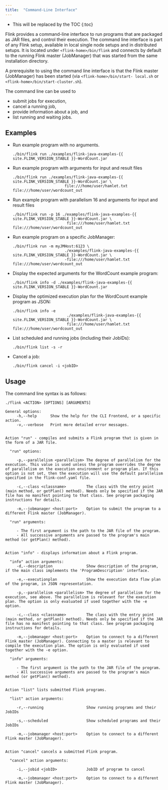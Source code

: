 ```yaml
---
title:  "Command-Line Interface"
---
```


* This will be replaced by the TOC
{:toc}


Flink provides a command-line interface to run programs that are packaged
as JAR files, and control their execution.  The command line interface is part
of any Flink setup, available in local single node setups and in
distributed setups. It is located under `<flink-home>/bin/flink`
and connects by default to the running Flink master (JobManager) that was
started from the same installation directory.

A prerequisite to using the command line interface is that the Flink
master (JobManager) has been started (via `<flink-home>/bin/start-
local.sh` or `<flink-home>/bin/start-cluster.sh`).

The command line can be used to

- submit jobs for execution,
- cancel a running job,
- provide information about a job, and
- list running and waiting jobs.

## Examples

-   Run example program with no arguments.

        ./bin/flink run ./examples/flink-java-examples-{{ site.FLINK_VERSION_STABLE }}-WordCount.jar

-   Run example program with arguments for input and result files

        ./bin/flink run ./examples/flink-java-examples-{{ site.FLINK_VERSION_STABLE }}-WordCount.jar \
                               file:///home/user/hamlet.txt file:///home/user/wordcount_out

-   Run example program with parallelism 16 and arguments for input and result files

        ./bin/flink run -p 16 ./examples/flink-java-examples-{{ site.FLINK_VERSION_STABLE }}-WordCount.jar \
                                file:///home/user/hamlet.txt file:///home/user/wordcount_out

-   Run example program on a specific JobManager:

        ./bin/flink run -m myJMHost:6123 \
                               ./examples/flink-java-examples-{{ site.FLINK_VERSION_STABLE }}-WordCount.jar \
                               -file:///home/user/hamlet.txt file:///home/user/wordcount_out


-   Display the expected arguments for the WordCount example program:

        ./bin/flink info -d ./examples/flink-java-examples-{{ site.FLINK_VERSION_STABLE }}-WordCount.jar

-   Display the optimized execution plan for the WordCount example program as JSON:

        ./bin/flink info -e 
                                ./examples/flink-java-examples-{{ site.FLINK_VERSION_STABLE }}-WordCount.jar \
                                file:///home/user/hamlet.txt file:///home/user/wordcount_out

-   List scheduled and running jobs (including their JobIDs):

        ./bin/flink list -s -r

-   Cancel a job:

        ./bin/flink cancel -i <jobID>

## Usage

The command line syntax is as follows:

~~~
./flink <ACTION> [OPTIONS] [ARGUMENTS]

General options:
     -h,--help      Show the help for the CLI Frontend, or a specific action.
     -v,--verbose   Print more detailed error messages.


Action "run" - compiles and submits a Flink program that is given in the form of a JAR file.

  "run" options:

     -p,--parallelism <parallelism> The degree of parallelism for the execution. This value is used unless the program overrides the degree of parallelism on the execution environment or program plan. If this option is not set, then the execution will use the default parallelism specified in the flink-conf.yaml file.

     -c,--class <classname>         The class with the entry point (main method, or getPlan() method). Needs only be specified if the JAR file has no manifest pointing to that class. See program packaging instructions for details.

     -m,--jobmanager <host:port>    Option to submit the program to a different Flink master (JobManager).

  "run" arguments:

     - The first argument is the path to the JAR file of the program.
     - All successive arguments are passed to the program's main method (or getPlan() method).


Action "info" - displays information about a Flink program.

  "info" action arguments:
     -d,--description               Show description of the program, if the main class implements the 'ProgramDescription' interface.

     -e,--executionplan             Show the execution data flow plan of the program, in JSON representation.

     -p,--parallelism <parallelism> The degree of parallelism for the execution, see above. The parallelism is relevant for the execution plan. The option is only evaluated if used together with the -e option.

     -c,--class <classname>         The class with the entry point (main method, or getPlan() method). Needs only be specified if the JAR file has no manifest pointing to that class. See program packaging instructions for details.

     -m,--jobmanager <host:port>    Option to connect to a different Flink master (JobManager). Connecting to a master is relevant to compile the execution plan. The option is only evaluated if used together with the -e option.

  "info" arguments:

     - The first argument is the path to the JAR file of the program.
     - All successive arguments are passed to the program's main method (or getPlan() method).


Action "list" lists submitted Flink programs.

  "list" action arguments:

     -r,--running                   Show running programs and their JobIDs

     -s,--scheduled                 Show scheduled programs and their JobIDs

     -m,--jobmanager <host:port>    Option to connect to a different Flink master (JobManager).


Action "cancel" cancels a submitted Flink program.

  "cancel" action arguments:

     -i,--jobid <jobID>             JobID of program to cancel
     
     -m,--jobmanager <host:port>    Option to connect to a different Flink master (JobManager).
~~~
